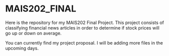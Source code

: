 # MAIS202_FINAL

Here is the repository for my MAIS202 Final Project.
This project consists of classifying financial news articles in order to determine if stock prices will go up or down on average.

You can currently find my project proposal. I will be adding more files in the upcoming days.

